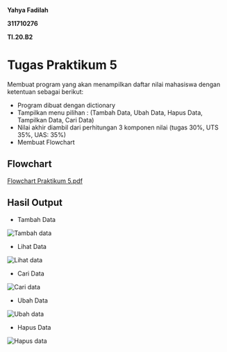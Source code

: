 **Yahya Fadilah**

**311710276**

**TI.20.B2**


# **Tugas Praktikum 5**
Membuat program yang akan menampilkan daftar nilai mahasiswa dengan ketentuan sebagai berikut:
- Program dibuat dengan dictionary
- Tampilkan menu pilihan : (Tambah Data, Ubah Data, Hapus Data, Tampilkan Data, Cari Data)
- Nilai akhir diambil dari perhitungan 3 komponen nilai (tugas 30%, UTS 35%, UAS: 35%)
- Membuat Flowchart


## Flowchart


[Flowchart Praktikum 5.pdf](https://github.com/Yahyafadilah/Praktikum-5-/files/5608226/Flowchart.Praktikum.5.pdf)



## Hasil Output

- Tambah Data


![Tambah data](https://user-images.githubusercontent.com/48075659/100454771-266e9e00-30f0-11eb-9458-33de091892c2.png)


- Lihat Data


![Lihat data](https://user-images.githubusercontent.com/48075659/100454820-400fe580-30f0-11eb-80cf-b0ff4bfe76a5.png)


- Cari Data


![Cari data](https://user-images.githubusercontent.com/48075659/100454857-4f8f2e80-30f0-11eb-89d8-1f72d349c307.png)


- Ubah Data


![Ubah data](https://user-images.githubusercontent.com/48075659/100454911-603fa480-30f0-11eb-9496-0254c28bf691.png)


- Hapus Data


![Hapus data](https://user-images.githubusercontent.com/48075659/100454935-70f01a80-30f0-11eb-95b2-94af07f90d36.png)
